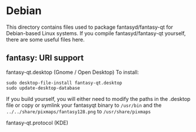 
Debian
====================
This directory contains files used to package fantasyd/fantasy-qt
for Debian-based Linux systems. If you compile fantasyd/fantasy-qt yourself, there are some useful files here.

## fantasy: URI support ##


fantasy-qt.desktop  (Gnome / Open Desktop)
To install:

	sudo desktop-file-install fantasy-qt.desktop
	sudo update-desktop-database

If you build yourself, you will either need to modify the paths in
the .desktop file or copy or symlink your fantasyqt binary to `/usr/bin`
and the `../../share/pixmaps/fantasy128.png` to `/usr/share/pixmaps`

fantasy-qt.protocol (KDE)

